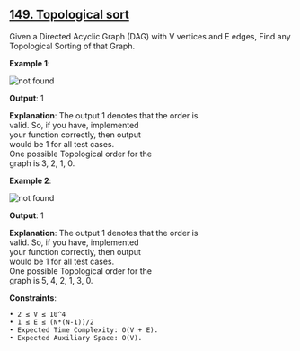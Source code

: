 <h2><a href="https://www.geeksforgeeks.org/problems/topological-sort/1">149. Topological sort</a></h2>

Given a Directed Acyclic Graph (DAG) with V vertices and E edges, Find any Topological Sorting of that Graph.

**Example 1**:

<img src="https://media.geeksforgeeks.org/img-practice/PROD/addEditProblem/700255/Web/Other/24aa5d54-bc1f-489c-bd2d-ad02ddccdf31_1684492511.png" alt="not found">

**Output**: 1

**Explanation**:
The output 1 denotes that the order is </br>
valid. So, if you have, implemented </br>
your function correctly, then output </br>
would be 1 for all test cases. </br>
One possible Topological order for the </br>
graph is 3, 2, 1, 0.

**Example 2**:

<img src="https://media.geeksforgeeks.org/img-practice/PROD/addEditProblem/700255/Web/Other/c35bb1d1-130c-49aa-a17e-118181d7bdcd_1684492512.png" alt="not found">

**Output**: 1

**Explanation**:
The output 1 denotes that the order is </br>
valid. So, if you have, implemented </br>
your function correctly, then output </br>
would be 1 for all test cases. </br>
One possible Topological order for the </br>
graph is 5, 4, 2, 1, 3, 0.


**Constraints**:

    • 2 ≤ V ≤ 10^4
    • 1 ≤ E ≤ (N*(N-1))/2
    • Expected Time Complexity: O(V + E).
    • Expected Auxiliary Space: O(V).